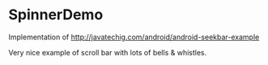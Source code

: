 SpinnerDemo
===========

Implementation of 
http://javatechig.com/android/android-seekbar-example

Very nice example of scroll bar with lots of bells & whistles.
